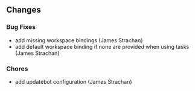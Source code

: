 
## Changes

### Bug Fixes

* add missing workspace bindings (James Strachan)
* add default workspace binding if none are provided when using tasks (James Strachan)

### Chores

* add updatebot configuration (James Strachan)
